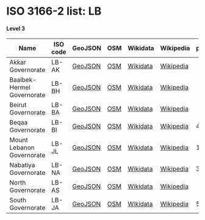 # ISO 3166-2 list: LB


#### Level 3
Name | ISO code | GeoJSON | OSM | Wikidata | Wikipedia | population 
--- | --- | --- | --- | --- | --- | --- 
Akkar Governorate | LB-AK | [GeoJSON](../../export/geojson/q7/iso2/LB/LB-AK.geojson) | [OSM](https://www.openstreetmap.org/relation/7231014) | [Wikidata](https://www.wikidata.org/wiki/Q556146) | [Wikipedia](http://en.wikipedia.org/wiki/en%3AAkkar%20Governorate) | 
Baalbek-Hermel Governorate | LB-BH | [GeoJSON](../../export/geojson/q7/iso2/LB/LB-BH.geojson) | [OSM](https://www.openstreetmap.org/relation/7231015) | [Wikidata](https://www.wikidata.org/wiki/Q787753) | [Wikipedia](http://en.wikipedia.org/wiki/ar%3A%D9%85%D8%AD%D8%A7%D9%81%D8%B8%D8%A9%20%D8%A8%D8%B9%D9%84%D8%A8%D9%83%20%D8%A7%D9%84%D9%87%D8%B1%D9%85%D9%84) | 
Beirut Governorate | LB-BA | [GeoJSON](../../export/geojson/q7/iso2/LB/LB-BA.geojson) | [OSM](https://www.openstreetmap.org/relation/316552) | [Wikidata](https://www.wikidata.org/wiki/Q651688) | [Wikipedia](http://en.wikipedia.org/wiki/ar%3A%D8%A8%D9%8A%D8%B1%D9%88%D8%AA%20%28%D9%85%D8%AD%D8%A7%D9%81%D8%B8%D8%A9%29) | 
Beqaa Governorate | LB-BI | [GeoJSON](../../export/geojson/q7/iso2/LB/LB-BI.geojson) | [OSM](https://www.openstreetmap.org/relation/318174) | [Wikidata](https://www.wikidata.org/wiki/Q319632) | [Wikipedia](http://en.wikipedia.org/wiki/en%3ABeqaa%20Governorate) | 489900
Mount Lebanon Governorate | LB-JL | [GeoJSON](../../export/geojson/q7/iso2/LB/LB-JL.geojson) | [OSM](https://www.openstreetmap.org/relation/318194) | [Wikidata](https://www.wikidata.org/wiki/Q216945) | [Wikipedia](http://en.wikipedia.org/wiki/ar%3A%D8%AC%D8%A8%D9%84%20%D9%84%D8%A8%D9%86%D8%A7%D9%86%20%28%D9%85%D8%AD%D8%A7%D9%81%D8%B8%D8%A9%29) | 1484500
Nabatiya Governorate | LB-NA | [GeoJSON](../../export/geojson/q7/iso2/LB/LB-NA.geojson) | [OSM](https://www.openstreetmap.org/relation/318309) | [Wikidata](https://www.wikidata.org/wiki/Q458417) | [Wikipedia](http://en.wikipedia.org/wiki/ar%3A%D8%A7%D9%84%D9%86%D8%A8%D8%B7%D9%8A%D8%A9%20%28%D9%85%D8%AD%D8%A7%D9%81%D8%B8%D8%A9%29) | 345500
North Governorate | LB-AS | [GeoJSON](../../export/geojson/q7/iso2/LB/LB-AS.geojson) | [OSM](https://www.openstreetmap.org/relation/318161) | [Wikidata](https://www.wikidata.org/wiki/Q390267) | [Wikipedia](http://en.wikipedia.org/wiki/en%3ANorth%20Governorate) | 
South Governorate | LB-JA | [GeoJSON](../../export/geojson/q7/iso2/LB/LB-JA.geojson) | [OSM](https://www.openstreetmap.org/relation/318236) | [Wikidata](https://www.wikidata.org/wiki/Q223643) | [Wikipedia](http://en.wikipedia.org/wiki/ar%3A%D9%85%D8%AD%D8%A7%D9%81%D8%B8%D8%A9%20%D8%A7%D9%84%D8%AC%D9%86%D9%88%D8%A8%20%28%D9%84%D8%A8%D9%86%D8%A7%D9%86%29) | 542639
